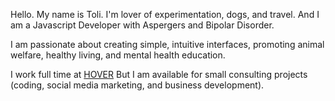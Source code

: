 Hello. My name is Toli. I'm lover of experimentation, dogs, and travel. And I am a Javascript Developer with Aspergers and Bipolar Disorder.

I am passionate about creating simple, intuitive interfaces, promoting animal welfare, healthy living, and mental health education.

I work full time at [HOVER](hover.to) But I am available for small consulting projects (coding, social media marketing, and business development).
